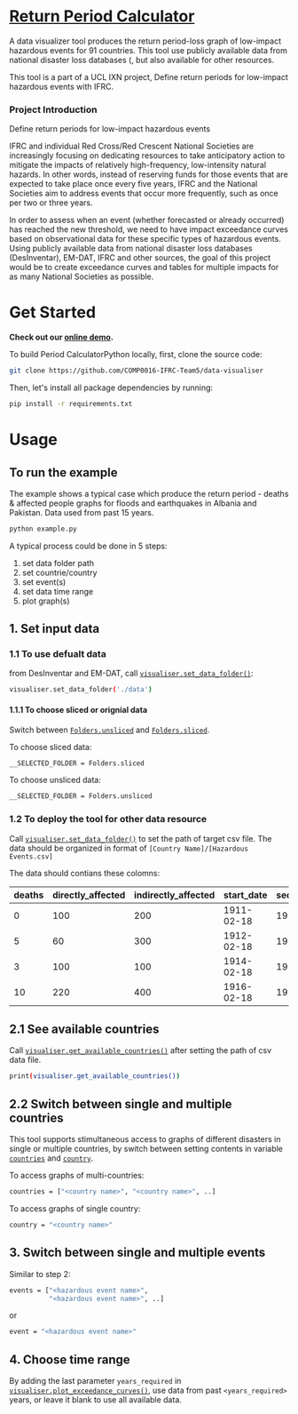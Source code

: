 # [Return Period Calculator](https://github.com/COMP0016-IFRC-Team5/data-visualiser) 

A data visualizer tool produces the return period-loss graph of low-impact hazardous events for 91 countries. This tool use publicly available data from national disaster loss databases (, but also available for other resources.  

This tool is a part of a UCL IXN project, Define return periods for low-impact hazardous events with IFRC. 

 

 ### Project Introduction 

Define return periods for low-impact hazardous events  

IFRC and individual Red Cross/Red Crescent National Societies are increasingly focusing on dedicating resources to take anticipatory action to mitigate the impacts of relatively high-frequency, low-intensity natural hazards. In other words, instead of reserving funds for those events that are expected to take place once every five years, IFRC and the National Societies aim to address events that occur more frequently, such as once per two or three years.  

In order to assess when an event (whether forecasted or already occurred) has reached the new threshold, we need to have impact exceedance curves based on observational data for these specific types of hazardous events. Using publicly available data from national disaster loss databases (DesInventar), EM-DAT, IFRC and other sources, the goal of this project would be to create exceedance curves and tables for multiple impacts for as many National Societies as possible. 

 

# Get Started 

**Check out our [online demo](https://github.com/COMP0016-IFRC-Team5/data-visualiser).** 

To build Period CalculatorPython locally, first, clone the source code:

```bash
git clone https://github.com/COMP0016-IFRC-Team5/data-visualiser
```


Then, let's install all package dependencies by running:

```bash
pip install -r requirements.txt
```

# Usage

## To run the example
The example shows a typical case which produce the return period - deaths & affected people graphs for floods and earthquakes in Albania and Pakistan. Data used from past 15 years.

```bash
python example.py
```
A typical process could be done in 5 steps:
1. set data folder path
2. set countrie/country
3. set event(s)
4. set data time range
5. plot graph(s) 

## 1. Set input data

 ### 1.1 To use defualt data
 from DesInventar and EM-DAT, call [`visualiser.set_data_folder()`](https://github.com/COMP0016-IFRC-Team5/data-visualiser/blob/main/example.py#L4):

 ```bash
 visualiser.set_data_folder('./data')
 ```


  #### 1.1.1 To choose sliced or orignial data 
  Switch between [`Folders.unsliced`](https://github.com/COMP0016-IFRC-Team5/data-visualiser/blob/main/visualiser/_config.py#L7) and [`Folders.sliced`](https://github.com/COMP0016-IFRC-Team5/data-visualiser/blob/main/visualiser/_config.py#L7).

  To choose sliced data:

  ```bash
  __SELECTED_FOLDER = Folders.sliced
  ```


  To choose unsliced data:

  ```bash
  __SELECTED_FOLDER = Folders.unsliced
  ```
 ### 1.2 To deploy the tool for other data resource
 Call [`visualiser.set_data_folder()`](https://github.com/COMP0016-IFRC-Team5/data-visualiser/blob/main/example.py#L4) to set the path of target csv file. The data should be organized in format of 
`[Country Name]/[Hazardous Events.csv]`

  The data should contians these colomns:
 
 | deaths         | directly_affected       | indirectly_affected	| start_date	 | secondary_end	 |
 |----------------|-------------------------|---------------------|-------------|----------------|
 | 0              | 100                     | 200               	 | 1911-02-18  | 1911-02-21     |
 | 5              | 60                      | 300               	 | 1912-02-18  | 1912-02-21     |
 | 3              | 100                     | 100               	 | 1914-02-18  | 1914-02-21     |
 | 10             | 220                     | 400               	 | 1916-02-18  | 1916-02-21     |



## 2.1 See available countries 
Call [`visualiser.get_available_countries()`](https://github.com/COMP0016-IFRC-Team5/data-visualiser/blob/main/example.py#L5) after setting the path of csv data file. 

```bash
print(visualiser.get_available_countries())
```


## 2.2 Switch between single and multiple countries
This tool supports stimultaneous access to graphs of different disasters in single or multiple countries, by switch between setting contents in variable [`countries`](https://github.com/COMP0016-IFRC-Team5/data-visualiser/blob/main/example.py#L6) and [`country`](https://github.com/COMP0016-IFRC-Team5/data-visualiser/blob/main/example.py#L7). 

To access graphs of multi-countries:

```bash
countries = ["<country name>", "<country name>", ..]
```


To access graphs of single country:

```bash
country = "<country name>"
```


## 3. Switch between single and multiple events

Similar to step 2:

```bash
events = ["<hazardous event name>",
          "<hazardous event name>", ..]
```

or

```bash
event = "<hazardous event name>"
```

## 4. Choose time range
By adding the last parameter `years_required` in [`visualiser.plot_exceedance_curves()`](https://github.com/COMP0016-IFRC-Team5/data-visualiser/blob/main/example.py#L17), use data from past `<years_required>` years, or leave it blank to use all available data.




